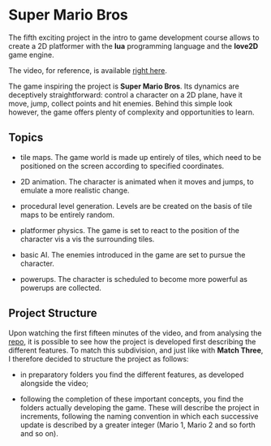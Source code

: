 # Super Mario Bros

The fifth exciting project in the intro to game development course allows to create a 2D platformer with the **lua** programming language and the **love2D** game engine.

The video, for reference, is available [right here](https://youtu.be/_cPwFo--1LA).

The game inspiring the project is **Super Mario Bros**. Its dynamics are deceptively straightforward: control a character on a 2D plane, have it move, jump, collect points and hit enemies. Behind this simple look however, the game offers plenty of complexity and opportunities to learn.

## Topics

- tile maps. The game world is made up entirely of tiles, which need to be positioned on the screen according to specified coordinates.

- 2D animation. The character is animated when it moves and jumps, to emulate a more realistic change.

- procedural level generation. Levels are be created on the basis of tile maps to be entirely random.

- platformer physics. The game is set to react to the position of the character vis a vis the surrounding tiles.

- basic AI. The enemies introduced in the game are set to pursue the character.

- powerups. The character is scheduled to become more powerful as powerups are collected.

## Project Structure

Upon watching the first fifteen minutes of the video, and from analysing the [repo](https://github.com/games50/mario), it is possible to see how the project is developed first describing the different features. To match this subdivision, and just like with **Match Three**, I therefore decided to structure the project as follows:

- in preparatory folders you find the different features, as developed alongside the video;

- following the completion of these important concepts, you find the folders actually developing the game. These will describe the project in increments, following the naming convention in which each successive update is described by a greater integer (Mario 1, Mario 2 and so forth and so on).
